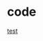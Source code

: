 # code
[test]( https://help.github.com/articles/page-build-failed-tag-not-properly-terminated/学习文档/联系.md)
